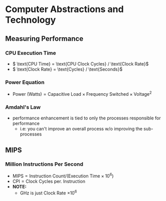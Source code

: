 # Computer Abstractions and Technology

## Measuring Performance 

### CPU Execution Time 
- $ \text{CPU Time} = \text{CPU Clock Cycles} / \text{Clock Rate}$
- $ \text{Clock Rate} = \text{Cycles} / \text{Seconds}$
    

### Power Equation 
- $\text{Power (Watts)} = \text{Capacitive Load} \times \text{Frequency Switched} \times \text{Voltage}^2$ 


### Amdahl's Law 
- performance enhancement is tied to only the processes responsible for performance 
    - i.e: you can't improve an overall process w/o improving the sub-processes

## MIPS 

### Million Instructions Per Second
- $\text{MIPS} = \text{Instruction Count} / (\text{Execution Time} \times 10^6)$
- $\text{CPI} = \text{Clock Cycles per. Instruction}$
- **NOTE:**
    - GHz is just Clock Rate $\times 10^6$